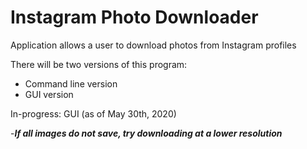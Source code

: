 # Instagram Photo Downloader

Application allows a user to download photos from Instagram profiles

There will be two versions of this program: 
- Command line version
- GUI version

In-progress: GUI (as of May 30th, 2020)


-***If all images do not save, try downloading at a lower resolution***
